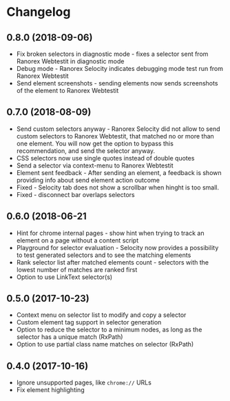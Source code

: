 # Changelog

## 0.8.0 (2018-09-06)

* Fix broken selectors in diagnostic mode - fixes a selector sent from Ranorex Webtestit in diagnostic mode 
* Debug mode - Ranorex Selocity indicates debugging mode test run from Ranorex Webtestit
* Send element screenshots - sending elements now sends screenshots of the element to Ranorex Webtestit

## 0.7.0 (2018-08-09)

* Send custom selectors anyway - Ranorex Selocity did not allow to send custom selectors to Ranorex Webtestit, that matched no or more than one element. You will now get the option to bypass this recommendation, and send the selector anyway.
* CSS selectors now use single quotes instead of double quotes
* Send a selector via context-menu to Ranorex Webtestit
* Element sent feedback - After sending an element, a feedback is shown providing info about send element action outcome
* Fixed - Selocity tab does not show a scrollbar when hinght is too small.
* Fixed - disconnect bar overlaps selectors


## 0.6.0 (2018-06-21

* Hint for chrome internal pages - show hint when trying to track an element on a page without a content script
* Playground for selector evaluation - Selocity now provides a possibility to test generated selectors and to see the matching    elements
* Rank selector list after matched elements count - selectors with the lowest number of matches are ranked first
* Option to use LinkText selector(s)

## 0.5.0 (2017-10-23)

* Context menu on selector list to modify and copy a selector
* Custom element tag support in selector generation
* Option to reduce the selector to a minimum nodes, as long as the selector has a unique match (RxPath)
* Option to use partial class name matches on selector (RxPath)

## 0.4.0 (2017-10-16)

* Ignore unsupported pages, like `chrome://` URLs
* Fix element highlighting
